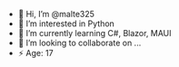 - 👋 Hi, I’m @malte325
- 👀 I’m interested in Python 
- 🌱 I’m currently learning C#, Blazor, MAUI
- 💞️ I’m looking to collaborate on ...
- ⚡ Age: 17

<!---
malte325/malte325 is a ✨ special ✨ repository because its `README.md` (this file) appears on your GitHub profile.
You can click the Preview link to take a look at your changes.
--->
